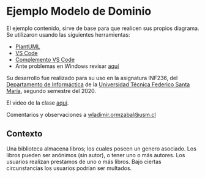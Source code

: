 # Ejemplo Modelo de Dominio

El ejemplo contenido, sirve de base para que realicen sus propios diagrama. Se utilizaron usando las siguientes herramientas:

* [PlantUML](https://plantuml.com/)
* [VS Code](https://code.visualstudio.com/)
* [Complemento VS Code](https://marketplace.visualstudio.com/items?itemName=Mebrahtom.plantumlpreviewer)
* Ante problemas en Windows revisar [aquí](https://stackoverflow.com/questions/53856294/plantuml-extension-for-visual-studio-code-on-windows-only-working-with-sequence)

Su desarrollo fue realizado para su uso en la asignatura INF236, del [Departamento de Informáctica](https://www.inf.utfsm.cl/) de la [Universidad Técnica Federico Santa María](https://www.usm.cl/), segundo semestre del 2020.

El video de la clase [aquí](https://youtu.be/PVW1vbfBEKI).

Comentarios y observaciones a [wladimir.ormzabal@usm.cl](mailto:wladimir.ormazabal@usm.cl)

## Contexto

Una biblioteca almacena libros; los cuales poseen un genero asociado.
Los libros pueden ser anónimos (sin autor), o tener uno o más autores.
Los usuarios realizan prestamos de uno o más libros.
Bajo ciertas circunstancias los usuarios podrían ser multados.